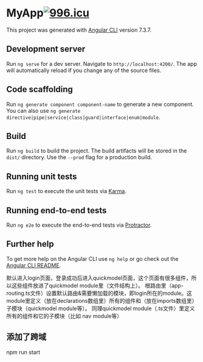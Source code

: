 # MyApp<a href="https://996.icu"><img src="https://img.shields.io/badge/link-996.icu-red.svg" alt="996.icu"></a>

This project was generated with [Angular CLI](https://github.com/angular/angular-cli) version 7.3.7.

## Development server

Run `ng serve` for a dev server. Navigate to `http://localhost:4200/`. The app will automatically reload if you change any of the source files.

## Code scaffolding

Run `ng generate component component-name` to generate a new component. You can also use `ng generate directive|pipe|service|class|guard|interface|enum|module`.

## Build

Run `ng build` to build the project. The build artifacts will be stored in the `dist/` directory. Use the `--prod` flag for a production build.

## Running unit tests

Run `ng test` to execute the unit tests via [Karma](https://karma-runner.github.io).

## Running end-to-end tests

Run `ng e2e` to execute the end-to-end tests via [Protractor](http://www.protractortest.org/).

## Further help

To get more help on the Angular CLI use `ng help` or go check out the [Angular CLI README](https://github.com/angular/angular-cli/blob/master/README.md).

默认进入login页面，登录成功后进入quickmodel页面，这个页面有很多组件，所以这些组件放进了quickmodel module里（文件结构上）。
根路由里（app-routing.ts文件）设置默认路由&需要懒加载的模块，即login所在的module。这module里定义（放在declarations数组里）所有的组件和（放在imports数组里）子模块（quickmodel module等）。
同理quickmodel module（.ts文件）里定义所有的组件和它的子模块（比如 nav module等）

## 添加了跨域
npm run start
